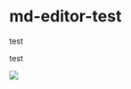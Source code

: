 # md-editor-test

test

test

![](https://holocron.so/uploads/d79f6b58-screenshot-2025-07-23-at-12.50.31.png)


